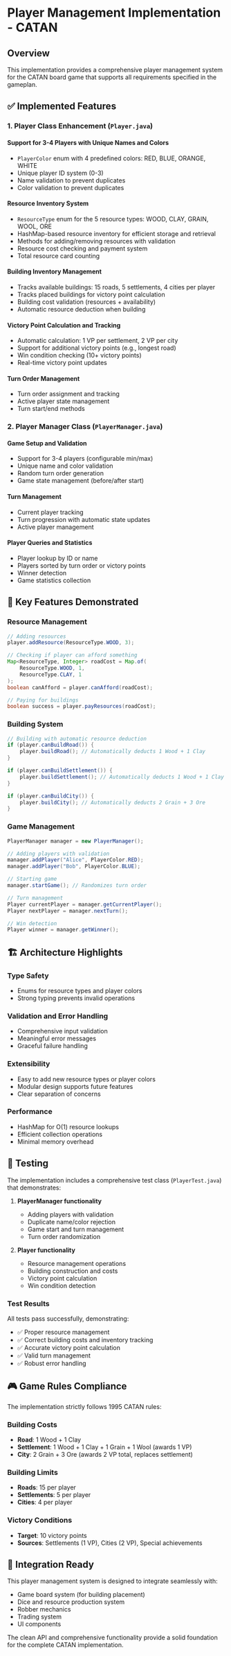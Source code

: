 # Player Management Implementation - CATAN

## Overview
This implementation provides a comprehensive player management system for the CATAN board game that supports all requirements specified in the gameplan.

## ✅ Implemented Features

### 1. Player Class Enhancement (`Player.java`)

#### **Support for 3-4 Players with Unique Names and Colors**
- `PlayerColor` enum with 4 predefined colors: RED, BLUE, ORANGE, WHITE
- Unique player ID system (0-3)
- Name validation to prevent duplicates
- Color validation to prevent duplicates

#### **Resource Inventory System**
- `ResourceType` enum for the 5 resource types: WOOD, CLAY, GRAIN, WOOL, ORE
- HashMap-based resource inventory for efficient storage and retrieval
- Methods for adding/removing resources with validation
- Resource cost checking and payment system
- Total resource card counting

#### **Building Inventory Management**
- Tracks available buildings: 15 roads, 5 settlements, 4 cities per player
- Tracks placed buildings for victory point calculation
- Building cost validation (resources + availability)
- Automatic resource deduction when building

#### **Victory Point Calculation and Tracking**
- Automatic calculation: 1 VP per settlement, 2 VP per city
- Support for additional victory points (e.g., longest road)
- Win condition checking (10+ victory points)
- Real-time victory point updates

#### **Turn Order Management**
- Turn order assignment and tracking
- Active player state management
- Turn start/end methods

### 2. Player Manager Class (`PlayerManager.java`)

#### **Game Setup and Validation**
- Support for 3-4 players (configurable min/max)
- Unique name and color validation
- Random turn order generation
- Game state management (before/after start)

#### **Turn Management**
- Current player tracking
- Turn progression with automatic state updates
- Active player management

#### **Player Queries and Statistics**
- Player lookup by ID or name
- Players sorted by turn order or victory points
- Winner detection
- Game statistics collection

## 🎯 Key Features Demonstrated

### Resource Management
```java
// Adding resources
player.addResource(ResourceType.WOOD, 3);

// Checking if player can afford something
Map<ResourceType, Integer> roadCost = Map.of(
    ResourceType.WOOD, 1,
    ResourceType.CLAY, 1
);
boolean canAfford = player.canAfford(roadCost);

// Paying for buildings
boolean success = player.payResources(roadCost);
```

### Building System
```java
// Building with automatic resource deduction
if (player.canBuildRoad()) {
    player.buildRoad(); // Automatically deducts 1 Wood + 1 Clay
}

if (player.canBuildSettlement()) {
    player.buildSettlement(); // Automatically deducts 1 Wood + 1 Clay + 1 Grain + 1 Wool
}

if (player.canBuildCity()) {
    player.buildCity(); // Automatically deducts 2 Grain + 3 Ore
}
```

### Game Management
```java
PlayerManager manager = new PlayerManager();

// Adding players with validation
manager.addPlayer("Alice", PlayerColor.RED);
manager.addPlayer("Bob", PlayerColor.BLUE);

// Starting game
manager.startGame(); // Randomizes turn order

// Turn management
Player currentPlayer = manager.getCurrentPlayer();
Player nextPlayer = manager.nextTurn();

// Win detection
Player winner = manager.getWinner();
```

## 🏗️ Architecture Highlights

### **Type Safety**
- Enums for resource types and player colors
- Strong typing prevents invalid operations

### **Validation and Error Handling**
- Comprehensive input validation
- Meaningful error messages
- Graceful failure handling

### **Extensibility**
- Easy to add new resource types or player colors
- Modular design supports future features
- Clear separation of concerns

### **Performance**
- HashMap for O(1) resource lookups
- Efficient collection operations
- Minimal memory overhead

## 🧪 Testing

The implementation includes a comprehensive test class (`PlayerTest.java`) that demonstrates:

1. **PlayerManager functionality**
   - Adding players with validation
   - Duplicate name/color rejection
   - Game start and turn management
   - Turn order randomization

2. **Player functionality**
   - Resource management operations
   - Building construction and costs
   - Victory point calculation
   - Win condition detection

### Test Results
All tests pass successfully, demonstrating:
- ✅ Proper resource management
- ✅ Correct building costs and inventory tracking
- ✅ Accurate victory point calculation
- ✅ Valid turn management
- ✅ Robust error handling

## 🎮 Game Rules Compliance

The implementation strictly follows 1995 CATAN rules:

### Building Costs
- **Road**: 1 Wood + 1 Clay
- **Settlement**: 1 Wood + 1 Clay + 1 Grain + 1 Wool (awards 1 VP)
- **City**: 2 Grain + 3 Ore (awards 2 VP total, replaces settlement)

### Building Limits
- **Roads**: 15 per player
- **Settlements**: 5 per player
- **Cities**: 4 per player

### Victory Conditions
- **Target**: 10 victory points
- **Sources**: Settlements (1 VP), Cities (2 VP), Special achievements

## 🔄 Integration Ready

This player management system is designed to integrate seamlessly with:
- Game board system (for building placement)
- Dice and resource production system
- Robber mechanics
- Trading system
- UI components

The clean API and comprehensive functionality provide a solid foundation for the complete CATAN implementation.
